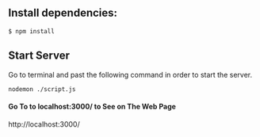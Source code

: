  ## Install dependencies:

```console
$ npm install
```


## Start Server

Go to terminal and past  the following command in order to start the server.


```console
nodemon ./script.js 
```



#### Go To to localhost:3000/ to See on The Web Page

http://localhost:3000/



